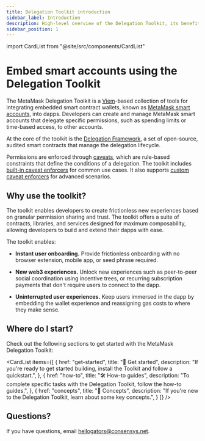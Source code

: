 ```yaml
---
title: Delegation Toolkit introduction
sidebar_label: Introduction
description: High-level overview of the Delegation Toolkit, its benefits, and where to start in the documentation.
sidebar_position: 1
---
```


import CardList from "@site/src/components/CardList"

# Embed smart accounts using the Delegation Toolkit

The MetaMask Delegation Toolkit is a [Viem](https://viem.sh/)-based collection of tools for integrating
embedded smart contract wallets, known as [MetaMask smart accounts](concepts/smart-accounts.md),
into dapps. Developers can create and manage MetaMask smart accounts that delegate specific
permissions, such as spending limits or time-based access, to other accounts.

At the core of the toolkit is the [Delegation Framework](concepts/delegation.md#delegation-framework), a
set of open-source, audited smart contracts that manage the delegation lifecycle.

Permissions are enforced through [caveats](concepts/caveat-enforcers.md), which are rule-based
constraints that define the conditions of a delegation. The toolkit includes
[built-in caveat enforcers](reference/caveats.md) for common
use cases. It also supports [custom caveat enforcers](how-to/create-delegation/create-custom-caveat-enforcer.md)
for advanced scenarios.

## Why use the toolkit?

The toolkit enables developers to create frictionless new experiences based on granular permission
sharing and trust. The toolkit offers a suite of contracts, libraries, and services designed for
maximum composability, allowing developers to build and extend their dapps with ease.

The toolkit enables:

- **Instant user onboarding.** Provide frictionless onboarding with no browser extension, mobile
  app, or seed phrase required.

- **New web3 experiences.** Unlock new experiences such as peer-to-peer social
  coordination using incentive trees, or recurring subscription payments that don't require users
  to connect to the dapp.

- **Uninterrupted user experiences.** Keep users immersed in the dapp by embedding the wallet
  experience and reassigning gas costs to where they make sense.

## Where do I start?

Check out the following sections to get started with the MetaMask Delegation Toolkit:

<CardList
  items={[
    {
      href: "get-started",
      title: "🏁 Get started",
      description: "If you're ready to get started building, install the Toolkit and follow a quickstart.",
    },
    {
      href: "how-to",
      title: "🛠️ How-to guides",
      description: "To complete specific tasks with the Delegation Toolkit, follow the how-to guides.",
    },
    {
      href: "concepts",
      title: "💭 Concepts",
      description: "If you're new to the Delegation Toolkit, learn about some key concepts.",
    }
  ]}
/>

## Questions?

If you have questions, email hellogators@consensys.net.
